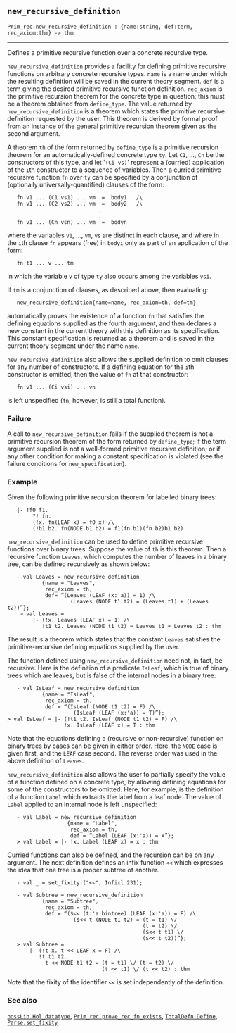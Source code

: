 ## `new_recursive_definition`

``` hol4
Prim_rec.new_recursive_definition : {name:string, def:term, rec_axiom:thm} -> thm
```

------------------------------------------------------------------------

Defines a primitive recursive function over a concrete recursive type.

`new_recursive_definition` provides a facility for defining primitive
recursive functions on arbitrary concrete recursive types. `name` is a
name under which the resulting definition will be saved in the current
theory segment. `def` is a term giving the desired primitive recursive
function definition. `rec_axiom` is the primitive recursion theorem for
the concrete type in question; this must be a theorem obtained from
`define_type`. The value returned by `new_recursive_definition` is a
theorem which states the primitive recursive definition requested by the
user. This theorem is derived by formal proof from an instance of the
general primitive recursion theorem given as the second argument.

A theorem `th` of the form returned by `define_type` is a primitive
recursion theorem for an automatically-defined concrete type `ty`. Let
`C1`, ..., `Cn` be the constructors of this type, and let '`(Ci vs)`'
represent a (curried) application of the `i`th constructor to a sequence
of variables. Then a curried primitive recursive function `fn` over `ty`
can be specified by a conjunction of (optionally universally-quantified)
clauses of the form:

``` hol4
   fn v1 ... (C1 vs1) ... vm  =  body1   /\
   fn v1 ... (C2 vs2) ... vm  =  body2   /\
                             .
                             .
   fn v1 ... (Cn vsn) ... vm  =  bodyn
```

where the variables `v1`, ..., `vm`, `vs` are distinct in each clause,
and where in the `i`th clause `fn` appears (free) in `bodyi` only as
part of an application of the form:

``` hol4
   fn t1 ... v ... tm
```

in which the variable `v` of type `ty` also occurs among the variables
`vsi`.

If `tm` is a conjunction of clauses, as described above, then
evaluating:

``` hol4
   new_recursive_definition{name=name, rec_axiom=th, def=tm}
```

automatically proves the existence of a function `fn` that satisfies the
defining equations supplied as the fourth argument, and then declares a
new constant in the current theory with this definition as its
specification. This constant specification is returned as a theorem and
is saved in the current theory segment under the name `name`.

`new_recursive_definition` also allows the supplied definition to omit
clauses for any number of constructors. If a defining equation for the
`i`th constructor is omitted, then the value of `fn` at that
constructor:

``` hol4
   fn v1 ... (Ci vsi) ... vn
```

is left unspecified (`fn`, however, is still a total function).

### Failure

A call to `new_recursive_definition` fails if the supplied theorem is
not a primitive recursion theorem of the form returned by `define_type`;
if the term argument supplied is not a well-formed primitive recursive
definition; or if any other condition for making a constant
specification is violated (see the failure conditions for
`new_specification`).

### Example

Given the following primitive recursion theorem for labelled binary
trees:

``` hol4
   |- !f0 f1.
        ?! fn.
        (!x. fn(LEAF x) = f0 x) /\
        (!b1 b2. fn(NODE b1 b2) = f1(fn b1)(fn b2)b1 b2)
```

`new_recursive_definition` can be used to define primitive recursive
functions over binary trees. Suppose the value of `th` is this theorem.
Then a recursive function `Leaves`, which computes the number of leaves
in a binary tree, can be defined recursively as shown below:

``` hol4
   - val Leaves = new_recursive_definition
           {name = "Leaves",
            rec_axiom = th,
            def= “(Leaves (LEAF (x:'a)) = 1) /\
                    (Leaves (NODE t1 t2) = (Leaves t1) + (Leaves t2))”};
    > val Leaves =
        |- (!x. Leaves (LEAF x) = 1) /\
           !t1 t2. Leaves (NODE t1 t2) = Leaves t1 + Leaves t2 : thm
```

The result is a theorem which states that the constant `Leaves`
satisfies the primitive-recursive defining equations supplied by the
user.

The function defined using `new_recursive_definition` need not, in fact,
be recursive. Here is the definition of a predicate `IsLeaf`, which is
true of binary trees which are leaves, but is false of the internal
nodes in a binary tree:

``` hol4
   - val IsLeaf = new_recursive_definition
           {name = "IsLeaf",
            rec_axiom = th,
            def = “(IsLeaf (NODE t1 t2) = F) /\
                     (IsLeaf (LEAF (x:'a)) = T)”};
> val IsLeaf = |- (!t1 t2. IsLeaf (NODE t1 t2) = F) /\
                  !x. IsLeaf (LEAF x) = T : thm
```

Note that the equations defining a (recursive or non-recursive) function
on binary trees by cases can be given in either order. Here, the `NODE`
case is given first, and the `LEAF` case second. The reverse order was
used in the above definition of `Leaves`.

`new_recursive_definition` also allows the user to partially specify the
value of a function defined on a concrete type, by allowing defining
equations for some of the constructors to be omitted. Here, for example,
is the definition of a function `Label` which extracts the label from a
leaf node. The value of `Label` applied to an internal node is left
unspecified:

``` hol4
   - val Label = new_recursive_definition
                   {name = "Label",
                    rec_axiom = th,
                    def = “Label (LEAF (x:'a)) = x”};
   > val Label = |- !x. Label (LEAF x) = x : thm
```

Curried functions can also be defined, and the recursion can be on any
argument. The next definition defines an infix function `<<` which
expresses the idea that one tree is a proper subtree of another.

``` hol4
   - val _ = set_fixity ("<<", Infixl 231);

   - val Subtree = new_recursive_definition
           {name = "Subtree",
            rec_axiom = th,
            def = “($<< (t:'a bintree) (LEAF (x:'a)) = F) /\
                     ($<< t (NODE t1 t2) = (t = t1) \/
                                           (t = t2) \/
                                           ($<< t t1) \/
                                           ($<< t t2))”};
   > val Subtree =
       |- (!t x. t << LEAF x = F) /\
          !t t1 t2.
            t << NODE t1 t2 = (t = t1) \/ (t = t2) \/
                              (t << t1) \/ (t << t2) : thm
```

Note that the fixity of the identifier `<<` is set independently of the
definition.

### See also

[`bossLib.Hol_datatype`](#bossLib.Hol_datatype),
[`Prim_rec.prove_rec_fn_exists`](#Prim_rec.prove_rec_fn_exists),
[`TotalDefn.Define`](#TotalDefn.Define),
[`Parse.set_fixity`](#Parse.set_fixity)
